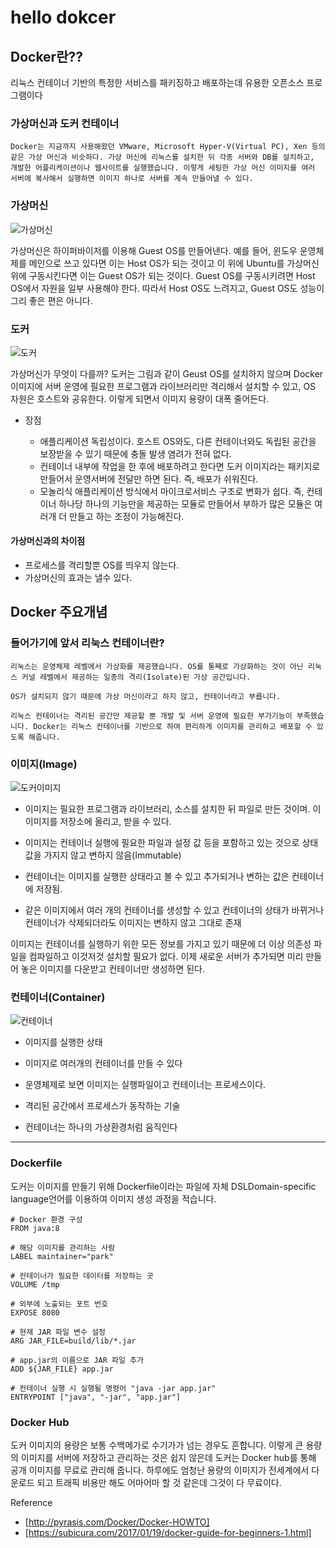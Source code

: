 # hello dokcer


## Docker란??

리눅스 컨테이너 기반의 특정한 서비스를 패키징하고 배포하는데 유용한 오픈소스 프로그램이다


### 가상머신과 도커 컨테이너

    Docker는 지금까지 사용해왔던 VMware, Microsoft Hyper-V(Virtual PC), Xen 등의 같은 가상 머신과 비슷하다. 가상 머신에 리눅스를 설치한 뒤 각종 서버와 DB를 설치하고, 개발한 어플리케이션이나 웹사이트를 실행했습니다. 이렇게 세팅한 가상 머신 이미지를 여러 서버에 복사해서 실행하면 이미지 하나로 서버를 계속 만들어낼 수 있다.


### 가상머신

![가상머신](https://user-images.githubusercontent.com/68090443/135714727-ae93f09d-f6d8-4832-ac4e-71cf532e1c91.PNG)


가상머신은 하이퍼바이저를 이용해 Guest OS를 만들어낸다. 예를 들어, 윈도우 운영체제를 메인으로 쓰고 있다면 이는 Host OS가 되는 것이고 이 위에 Ubuntu를 가상머신위에 구동시킨다면 이는 Guest OS가 되는 것이다. Guest OS를 구동시키려면 Host OS에서 자원을 일부 사용해야 한다. 따라서 Host OS도 느려지고, Guest OS도 성능이 그리 좋은 편은 아니다.



### 도커


![도커](https://user-images.githubusercontent.com/68090443/135714731-bce08997-e1a2-4e17-9829-77faf4a0052f.PNG)


가상머신가 무엇이 다를까? 도커는 그림과 같이 Geust OS를 설치하지 않으며 Docker 이미지에 서버 운영에 필요한 프로그램과 라이브러리만 격리해서 설치할 수 있고, OS 자원은 호스트와 공유한다. 이렇게 되면서 이미지 용량이 대폭 줄어든다.


- 장점

  - 애플리케이션 독립성이다. 호스트 OS와도, 다른 컨테이너와도 독립된 공간을 보장받을 수 있기 때문에 충돌 발생 염려가 전혀 없다.
  - 컨테이너 내부에 작업을 한 후에 배포하려고 한다면 도커 이미지라는 패키지로 만들어서 운영서버에 전달만 하면 된다. 즉, 배포가 쉬워진다.
  - 모놀리식 애플리케이션 방식에서 마이크로서비스 구조로 변화가 쉽다. 즉, 컨테이너 하나당 하나의 기능만을 제공하는 모듈로 만들어서 부하가 많은 모듈은 여러개 더 만들고 하는 조정이 가능해진다.

#### 가상머신과의 차이점
 -  프로세스를 격리할뿐 OS를 띄우지 않는다. 
 - 가상머신의 효과는 낼수 있다.

## Docker 주요개념


### 들어가기에 앞서 리눅스 컨테이너란?

    리눅스는 운영체제 레벨에서 가상화를 제공했습니다. OS를 통째로 가상화하는 것이 아닌 리눅스 커널 레벨에서 제공하는 일종의 격리(Isolate)된 가상 공간입니다.

    OS가 설치되지 않기 때문에 가상 머신이라고 하지 않고, 컨테이너라고 부릅니다.

    리눅스 컨테이너는 격리된 공간만 제공할 뿐 개발 및 서버 운영에 필요한 부가기능이 부족했습니다. Docker는 리눅스 컨테이너를 기반으로 하여 편리하게 이미지를 관리하고 배포할 수 있도록 해줍니다.

### 이미지(Image)


![도커이미지](https://user-images.githubusercontent.com/68090443/135714739-2e36b89d-d8c1-4648-af46-b3f916667112.PNG)


- 이미지는 필요한 프로그램과 라이브러리, 소스를 설치한 뒤 파일로 만든 것이며. 이 이미지를 저장소에 올리고, 받을 수 있다. 

- 이미지는 컨테이너 실행에 필요한 파일과 설정 값 등을 포함하고 있는 것으로 상태 값을 가지지 않고 변하지 않음(Immutable)

- 컨테이너는 이미지를 실행한 상태라고 볼 수 있고 추가되거나 변하는 값은 컨테이너에 저장됨. 

- 같은 이미지에서 여러 개의 컨테이너를 생성할 수 있고 컨테이너의 상태가 바뀌거나 컨테이너가 삭제되더라도 이미지는 변하지 않고 그대로 존재


이미지는 컨테이너를 실행하기 위한 모든 정보를 가지고 있기 때문에 더 이상 의존성 파일을 컴파일하고 이것저것 설치할 필요가 없다. 이제 새로운 서버가 추가되면 미리 만들어 놓은 이미지를 다운받고 컨테이너만 생성하면 된다.



### 컨테이너(Container)

![컨테이너](https://user-images.githubusercontent.com/68090443/135714741-38684b20-c4f9-472a-a3a0-ea2e2fa03b47.PNG)


- 이미지를 실행한 상태 

- 이미지로 여러개의 컨테이너를 만들 수 있다 

- 운영체제로 보면 이미지는 실행파일이고 컨테이너는 프로세스이다.

- 격리된 공간에서 프로세스가 동작하는 기술

- 컨테이너는 하나의 가상환경처럼 움직인다





---


### Dockerfile

도커는 이미지를 만들기 위해 Dockerfile이라는 파일에 자체 DSLDomain-specific language언어를 이용하여 이미지 생성 과정을 적습니다. 


    # Docker 환경 구성
    FROM java:8

    # 해당 이미지를 관리하는 사람
    LABEL maintainer="park"

    # 컨테이너가 필요한 데이터를 저장하는 곳
    VOLUME /tmp

    # 외부에 노출되는 포트 번호
    EXPOSE 8080

    # 현재 JAR 파일 변수 설정
    ARG JAR_FILE=build/lib/*.jar

    # app.jar의 이름으로 JAR 파일 추가
    ADD ${JAR_FILE} app.jar

    # 컨테이너 실행 시 실행될 명령어 "java -jar app.jar"
    ENTRYPOINT ["java", "-jar", "app.jar"]



### Docker Hub


도커 이미지의 용량은 보통 수백메가로 수기가가 넘는 경우도 흔합니다. 이렇게 큰 용량의 이미지를 서버에 저장하고 관리하는 것은 쉽지 않은데 도커는 Docker hub를 통해 공개 이미지를 무료로 관리해 줍니다. 하루에도 엄청난 용량의 이미지가 전세계에서 다운로드 되고 트래픽 비용만 해도 어마어마 할 것 같은데 그것이 다 무료이다.





Reference

- [http://pyrasis.com/Docker/Docker-HOWTO]
- [https://subicura.com/2017/01/19/docker-guide-for-beginners-1.html]
